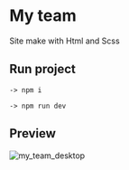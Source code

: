 # My team

Site make with Html and Scss

## Run project
```
-> npm i

-> npm run dev
```

## Preview
![my_team_desktop](https://github.com/Corbiobio/my_team/assets/113342618/cc272762-c53f-4fc9-bcb6-497691d3a974)

